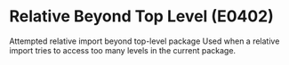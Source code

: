 # Relative Beyond Top Level (E0402)

Attempted relative import beyond top-level package Used when a relative
import tries to access too many levels in the current package.
